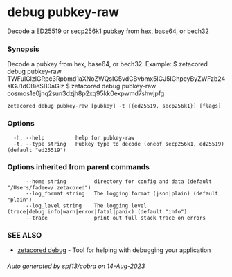 # debug pubkey-raw

Decode a ED25519 or secp256k1 pubkey from hex, base64, or bech32

### Synopsis

Decode a pubkey from hex, base64, or bech32.
Example:
$ zetacored debug pubkey-raw TWFuIGlzIGRpc3Rpbmd1aXNoZWQsIG5vdCBvbmx5IGJ5IGhpcyByZWFzb24sIGJ1dCBieSB0aGlz
$ zetacored debug pubkey-raw cosmos1e0jnq2sun3dzjh8p2xq95kk0expwmd7shwjpfg
			

```
zetacored debug pubkey-raw [pubkey] -t [{ed25519, secp256k1}] [flags]
```

### Options

```
  -h, --help          help for pubkey-raw
  -t, --type string   Pubkey type to decode (oneof secp256k1, ed25519) (default "ed25519")
```

### Options inherited from parent commands

```
      --home string         directory for config and data (default "/Users/fadeev/.zetacored")
      --log_format string   The logging format (json|plain) (default "plain")
      --log_level string    The logging level (trace|debug|info|warn|error|fatal|panic) (default "info")
      --trace               print out full stack trace on errors
```

### SEE ALSO

* [zetacored debug](zetacored_debug.md)	 - Tool for helping with debugging your application

###### Auto generated by spf13/cobra on 14-Aug-2023

